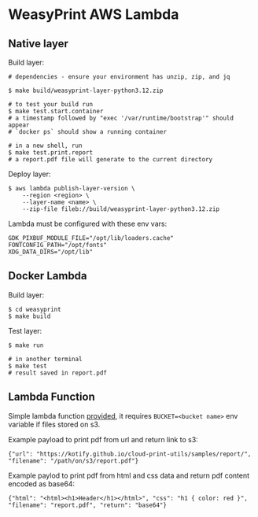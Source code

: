 # WeasyPrint AWS Lambda

## Native layer

Build layer:

    # dependencies - ensure your environment has unzip, zip, and jq

    $ make build/weasyprint-layer-python3.12.zip

    # to test your build run
    $ make test.start.container
    # a timestamp followed by "exec '/var/runtime/bootstrap'" should appear
    # `docker ps` should show a running container

    # in a new shell, run
    $ make test.print.report
    # a report.pdf file will generate to the current directory

Deploy layer:

    $ aws lambda publish-layer-version \
        --region <region> \
        --layer-name <name> \
        --zip-file fileb://build/weasyprint-layer-python3.12.zip

Lambda must be configured with these env vars:

    GDK_PIXBUF_MODULE_FILE="/opt/lib/loaders.cache"
    FONTCONFIG_PATH="/opt/fonts"
    XDG_DATA_DIRS="/opt/lib"

## Docker Lambda

Build layer:

    $ cd weasyprint
    $ make build

Test layer:

    $ make run

    # in another terminal
    $ make test
    # result saved in report.pdf

## Lambda Function

Simple lambda function [provided](./lambda_function.py),
it requires `BUCKET=<bucket name>` env variable if files stored on s3.

Example payload to print pdf from url and return link to s3:

    {"url": "https://kotify.github.io/cloud-print-utils/samples/report/", "filename": "/path/on/s3/report.pdf"}

Example paylod to print pdf from html and css data and return pdf content encoded as base64:

    {"html": "<html><h1>Header</h1></html>", "css": "h1 { color: red }", "filename": "report.pdf", "return": "base64"}
